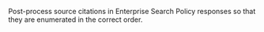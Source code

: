 Post-process source citations in Enterprise Search Policy responses so that they are enumerated in the correct order.
